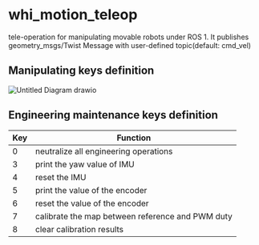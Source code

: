 # whi_motion_teleop
tele-operation for manipulating movable robots under ROS 1. It publishes geometry_msgs/Twist Message with user-defined topic(default: cmd_vel)

## Manipulating keys definition
![Untitled Diagram drawio](https://user-images.githubusercontent.com/72239958/202851886-e404eafc-dae1-488b-bbb4-356eb4cca441.png)

## Engineering maintenance keys definition
| Key | Function                                         |
|-----|--------------------------------------------------|
| 0   | neutralize all engineering operations             |
| 3   | print the yaw value of IMU                       |
| 4   | reset the IMU                                    |
| 5   | print the value of the encoder                       |
| 6   | reset the value of the encoder                       |
| 7   | calibrate the map between reference and PWM duty |
| 8   | clear calibration results                        |
